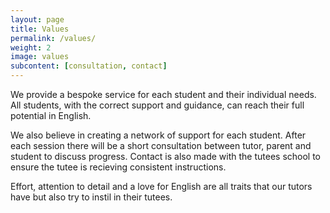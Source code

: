 ```yaml
---
layout: page
title: Values
permalink: /values/
weight: 2
image: values
subcontent: [consultation, contact]
---
```


We provide a bespoke service for each student and their individual needs. All students, with the correct support and guidance, can reach their full potential in English.

We also believe in creating a network of support for each student. After each session there will be a short consultation between tutor, parent and student to discuss progress. Contact is also made with the tutees school to ensure the tutee is recieving consistent instructions.

Effort, attention to detail and a love for English are all traits that our tutors have but also try to instil in their tutees.   
